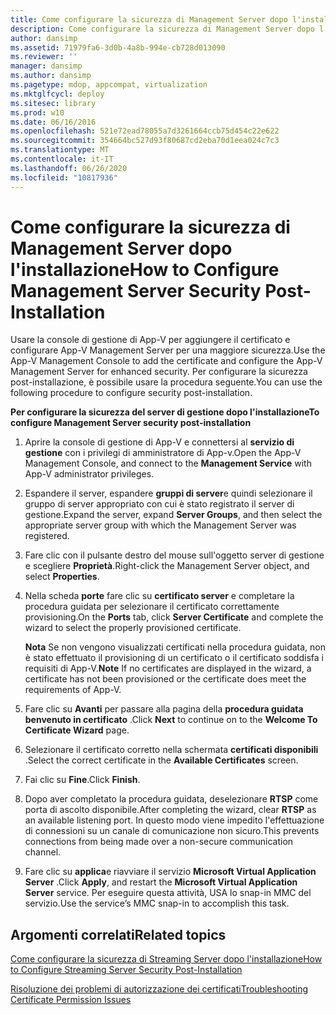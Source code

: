 ```yaml
---
title: Come configurare la sicurezza di Management Server dopo l'installazione
description: Come configurare la sicurezza di Management Server dopo l'installazione
author: dansimp
ms.assetid: 71979fa6-3d0b-4a8b-994e-cb728d013090
ms.reviewer: ''
manager: dansimp
ms.author: dansimp
ms.pagetype: mdop, appcompat, virtualization
ms.mktglfcycl: deploy
ms.sitesec: library
ms.prod: w10
ms.date: 06/16/2016
ms.openlocfilehash: 521e72ead78055a7d3261664ccb75d454c22e622
ms.sourcegitcommit: 354664bc527d93f80687cd2eba70d1eea024c7c3
ms.translationtype: MT
ms.contentlocale: it-IT
ms.lasthandoff: 06/26/2020
ms.locfileid: "10817936"
---
```

# <span data-ttu-id="e287d-103">Come configurare la sicurezza di Management Server dopo l'installazione</span><span class="sxs-lookup"><span data-stu-id="e287d-103">How to Configure Management Server Security Post-Installation</span></span>


<span data-ttu-id="e287d-104">Usare la console di gestione di App-V per aggiungere il certificato e configurare App-V Management Server per una maggiore sicurezza.</span><span class="sxs-lookup"><span data-stu-id="e287d-104">Use the App-V Management Console to add the certificate and configure the App-V Management Server for enhanced security.</span></span> <span data-ttu-id="e287d-105">Per configurare la sicurezza post-installazione, è possibile usare la procedura seguente.</span><span class="sxs-lookup"><span data-stu-id="e287d-105">You can use the following procedure to configure security post-installation.</span></span>

**<span data-ttu-id="e287d-106">Per configurare la sicurezza del server di gestione dopo l'installazione</span><span class="sxs-lookup"><span data-stu-id="e287d-106">To configure Management Server security post-installation</span></span>**

1.  <span data-ttu-id="e287d-107">Aprire la console di gestione di App-V e connettersi al **servizio di gestione** con i privilegi di amministratore di App-v.</span><span class="sxs-lookup"><span data-stu-id="e287d-107">Open the App-V Management Console, and connect to the **Management Service** with App-V administrator privileges.</span></span>

2.  <span data-ttu-id="e287d-108">Espandere il server, espandere **gruppi di server**e quindi selezionare il gruppo di server appropriato con cui è stato registrato il server di gestione.</span><span class="sxs-lookup"><span data-stu-id="e287d-108">Expand the server, expand **Server Groups**, and then select the appropriate server group with which the Management Server was registered.</span></span>

3.  <span data-ttu-id="e287d-109">Fare clic con il pulsante destro del mouse sull'oggetto server di gestione e scegliere **Proprietà**.</span><span class="sxs-lookup"><span data-stu-id="e287d-109">Right-click the Management Server object, and select **Properties**.</span></span>

4.  <span data-ttu-id="e287d-110">Nella scheda **porte** fare clic su **certificato server** e completare la procedura guidata per selezionare il certificato correttamente provisioning.</span><span class="sxs-lookup"><span data-stu-id="e287d-110">On the **Ports** tab, click **Server Certificate** and complete the wizard to select the properly provisioned certificate.</span></span>

    <span data-ttu-id="e287d-111">**Nota**  Se non vengono visualizzati certificati nella procedura guidata, non è stato effettuato il provisioning di un certificato o il certificato soddisfa i requisiti di App-V.</span><span class="sxs-lookup"><span data-stu-id="e287d-111">**Note** If no certificates are displayed in the wizard, a certificate has not been provisioned or the certificate does meet the requirements of App-V.</span></span>

     

5.  <span data-ttu-id="e287d-112">Fare clic su **Avanti** per passare alla pagina della **procedura guidata benvenuto in certificato** .</span><span class="sxs-lookup"><span data-stu-id="e287d-112">Click **Next** to continue on to the **Welcome To Certificate Wizard** page.</span></span>

6.  <span data-ttu-id="e287d-113">Selezionare il certificato corretto nella schermata **certificati disponibili** .</span><span class="sxs-lookup"><span data-stu-id="e287d-113">Select the correct certificate in the **Available Certificates** screen.</span></span>

7.  <span data-ttu-id="e287d-114">Fai clic su **Fine**.</span><span class="sxs-lookup"><span data-stu-id="e287d-114">Click **Finish**.</span></span>

8.  <span data-ttu-id="e287d-115">Dopo aver completato la procedura guidata, deselezionare **RTSP** come porta di ascolto disponibile.</span><span class="sxs-lookup"><span data-stu-id="e287d-115">After completing the wizard, clear **RTSP** as an available listening port.</span></span> <span data-ttu-id="e287d-116">In questo modo viene impedito l'effettuazione di connessioni su un canale di comunicazione non sicuro.</span><span class="sxs-lookup"><span data-stu-id="e287d-116">This prevents connections from being made over a non-secure communication channel.</span></span>

9.  <span data-ttu-id="e287d-117">Fare clic su **applica**e riavviare il servizio **Microsoft Virtual Application Server** .</span><span class="sxs-lookup"><span data-stu-id="e287d-117">Click **Apply**, and restart the **Microsoft Virtual Application Server** service.</span></span> <span data-ttu-id="e287d-118">Per eseguire questa attività, USA lo snap-in MMC del servizio.</span><span class="sxs-lookup"><span data-stu-id="e287d-118">Use the service’s MMC snap-in to accomplish this task.</span></span>

## <span data-ttu-id="e287d-119">Argomenti correlati</span><span class="sxs-lookup"><span data-stu-id="e287d-119">Related topics</span></span>


[<span data-ttu-id="e287d-120">Come configurare la sicurezza di Streaming Server dopo l'installazione</span><span class="sxs-lookup"><span data-stu-id="e287d-120">How to Configure Streaming Server Security Post-Installation</span></span>](how-to-configure-streaming-server-security-post-installation.md)

[<span data-ttu-id="e287d-121">Risoluzione dei problemi di autorizzazione dei certificati</span><span class="sxs-lookup"><span data-stu-id="e287d-121">Troubleshooting Certificate Permission Issues</span></span>](troubleshooting-certificate-permission-issues.md)

 

 





